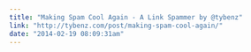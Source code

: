 ```yaml
---
title: "Making Spam Cool Again - A Link Spammer by @tybenz"
link: "http://tybenz.com/post/making-spam-cool-again/"
date: "2014-02-19 08:09:31am"
---
```

